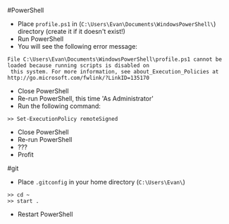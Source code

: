 #PowerShell
- Place `profile.ps1` in (`C:\Users\Evan\Documents\WindowsPowerShell\`) directory (create it if it doesn't exist!)
- Run PowerShell
- You will see the following error message:
```
File C:\Users\Evan\Documents\WindowsPowerShell\profile.ps1 cannot be loaded because running scripts is disabled on
 this system. For more information, see about_Execution_Policies at http://go.microsoft.com/fwlink/?LinkID=135170
```
- Close PowerShell
- Re-run PowerShell, this time 'As Administrator'
- Run the following command:
```
>> Set-ExecutionPolicy remoteSigned
```
- Close PowerShell
- Re-run PowerShell
- ???
- Profit
 
#git
- Place `.gitconfig` in your home directory (`C:\Users\Evan\`)
```
>> cd ~
>> start .
```
- Restart PowerShell
